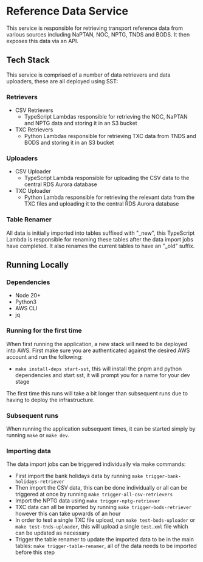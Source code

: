 # Reference Data Service

This service is responsible for retrieving transport reference data from various sources including NaPTAN, NOC, NPTG, TNDS and BODS. It then exposes this data via an API.

## Tech Stack

This service is comprised of a number of data retrievers and data uploaders, these are all deployed using SST:

### Retrievers

-   CSV Retrievers
    -   TypeScript Lambdas responsible for retrieving the NOC, NaPTAN and NPTG data and storing it in an S3 bucket
-   TXC Retrievers
    -   Python Lambdas responsible for retrieving TXC data from TNDS and BODS and storing it in an S3 bucket

### Uploaders

-   CSV Uploader
    -   TypeScript Lambda responsible for uploading the CSV data to the central RDS Aurora database
-   TXC Uploader
    -   Python Lambda responsible for retrieving the relevant data from the TXC files and uploading it to the central RDS Aurora database

### Table Renamer

All data is initially imported into tables suffixed with "\_new", this TypeScript Lambda is responsible for renaming these tables after the data import jobs have completed. It also renames the current tables to have an "\_old" suffix.

## Running Locally

### Dependencies

-   Node 20+
-   Python3
-   AWS CLI
-   jq

### Running for the first time

When first running the application, a new stack will need to be deployed into AWS. First make sure you are authenticated against the desired AWS account and run the following:

-   `make install-deps start-sst`, this will install the pnpm and python dependencies and start sst, it will prompt you for a name for your dev stage

The first time this runs will take a bit longer than subsequent runs due to having to deploy the infrastructure.

### Subsequent runs

When running the application subsequent times, it can be started simply by running `make` or `make dev`.

### Importing data

The data import jobs can be triggered individually via make commands:

-   First import the bank holidays data by running `make trigger-bank-holidays-retriever`
-   Then import the CSV data, this can be done individually or all can be triggered at once by running `make trigger-all-csv-retrievers`
-   Import the NPTG data using `make trigger-nptg-retriever`
-   TXC data can all be imported by running `make trigger-bods-retriever` however this can take upwards of an hour
-   In order to test a single TXC file upload, run `make test-bods-uploader` or `make test-tnds-uploader`, this will upload a single `test.xml` file which can be updated as necessary
-   Trigger the table renamer to update the imported data to be in the main tables: `make trigger-table-renamer`, all of the data needs to be imported before this step
